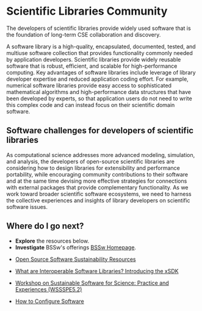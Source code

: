 # Scientific Libraries Community

The developers of scientific libraries provide widely used software that is the foundation of long-term CSE collaboration and discovery.

A software library is a high-quality, encapsulated, documented, tested, and multiuse software collection that provides functionality commonly needed by application developers. Scientific libraries provide widely reusable software that is robust, efficient, and scalable for high-performance computing.  Key advantages of software libraries include leverage of library developer expertise and reduced application coding effort. For example, numerical software libraries provide easy access to sophisticated mathematical algorithms and high-performance data structures that have been developed by experts, so that application users do not need to write this complex code and can instead focus on their scientific domain software.

## Software challenges for developers of scientific libraries
As computational science addresses more advanced modeling, simulation, and analysis, the developers of open-source scientific libraries are considering how to design libraries for extensibility and performance portability, while encouraging community contributions to their software and at the same time devising more effective strategies for connections with external packages that provide complementary functionality.  As we work toward broader scientific software ecosystems, we need to harness the collective experiences and insights of library developers on scientific software issues.

## Where do I go next?
- **Explore** the resources below.
- **Investigate**  BSSw's offerings [BSSw Homepage](../Homepage.md).

<!--
Featured resources for the Scientific libraries community.
Edit this list to change resources that appear on the front-end site.
-->

* [Open Source Software Sustainability Resources](../../CuratedContent/OSSSustainabilityResources.md)

* [What are Interoperable Software Libraries? Introducing the xSDK](../../CuratedContent/WhatAreInteroperableSwLibraries.md)

* [Workshop on Sustainable Software for Science: Practice and Experiences (WSSSPE5.2)](../../Events/WSSSPE5.2.md)

* [How to Configure Software](../../CuratedContent/HowToConfigureSw.md)

<!---
Publish: yes
--->
